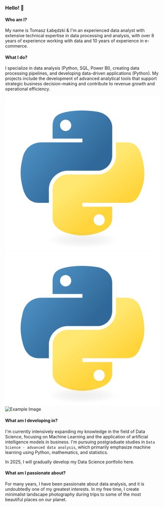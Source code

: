 ### Hello! 👋

#### Who am I?
My name is Tomasz Łabędzki & I'm an experienced data analyst with extensive technical expertise in data processing and analysis, with over 8 years of experience working with data and 10 years of experience in e-commerce.

#### What I do?
I specialize in data analysis (Python, SQL, Power BI), creating data processing pipelines, and developing data-driven applications (Python). My projects include the development of advanced analytical tools that support strategic business decision-making and contribute to revenue growth and operational efficiency.

![Alt Text](./img/Python.png)
![Example Image](./img/Python.png)
![Example Image]([https://github.com/uzytkownik/projekt/blob/nazwa-galezi/img/example.png](https://github.com/tlabedzki/.tlabedzki/blob/main/img/python.png))

#### What am I developing in?
I'm currently intensively expanding my knowledge in the field of Data Science, focusing on Machine Learning and the application of artificial intelligence models in business. I'm pursuing postgraduate studies in `Data Science - advanced data analysis`, which primarily emphasize machine learning using Python, mathematics, and statistics.

In 2025, I will gradually develop my Data Science portfolio here.

#### What am I passionate about?
For many years, I have been passionate about data analysis, and it is undoubtedly one of my greatest interests. In my free time, I create minimalist landscape photography during trips to some of the most beautiful places on our planet.
